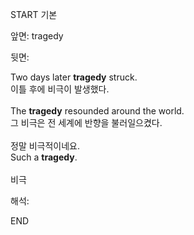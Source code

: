 START
기본

앞면:
tragedy


뒷면:
<div>Two days later <strong>tragedy</strong> struck. </div><div><div>이틀 후에 비극이 발생했다.</div></div><div><br></div><div><div>The <strong>tragedy</strong> resounded around the world. </div><div><div>그 비극은 전 세계에 반향을 불러일으켰다.</div></div></div><div><br></div><div><div><div><span>정말 비극적이네요.</span></div></div><div><div><span>Such a <strong>tragedy</strong>.</span></div></div></div><div><br></div><div>비극</div>


해석:
<!--ID: 1746614454866-->
END